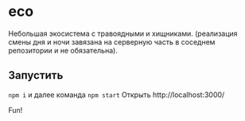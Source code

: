 # eco


Небольшая экосистема с травоядными и хищниками. (реализация смены дня и ночи завязана на серверную часть в соседнем репозитории и не обязательна).

Запустить
-------

`npm i` и далее команда 
`npm start`
Открыть http://localhost:3000/

Fun!
